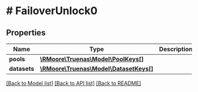 # # FailoverUnlock0

## Properties

Name | Type | Description | Notes
------------ | ------------- | ------------- | -------------
**pools** | [**\RMoore\Truenas\Model\PoolKeys[]**](PoolKeys.md) |  | [optional]
**datasets** | [**\RMoore\Truenas\Model\DatasetKeys[]**](DatasetKeys.md) |  | [optional]

[[Back to Model list]](../../README.md#models) [[Back to API list]](../../README.md#endpoints) [[Back to README]](../../README.md)
